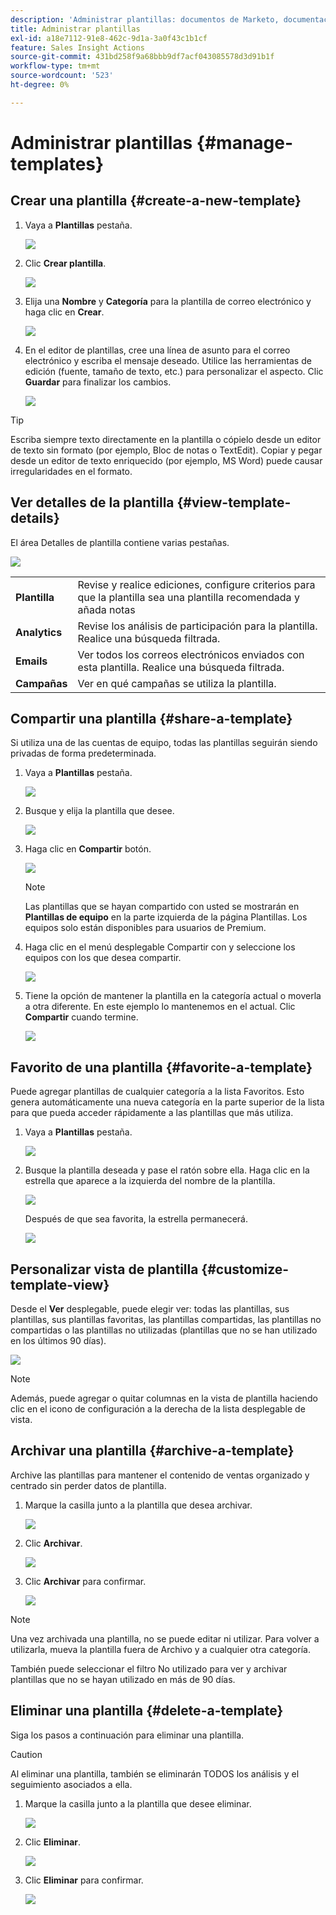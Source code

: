 ```yaml
---
description: 'Administrar plantillas: documentos de Marketo, documentación del producto'
title: Administrar plantillas
exl-id: a18e7112-91e8-462c-9d1a-3a0f43c1b1cf
feature: Sales Insight Actions
source-git-commit: 431bd258f9a68bbb9df7acf043085578d3d91b1f
workflow-type: tm+mt
source-wordcount: '523'
ht-degree: 0%

---
```


# Administrar plantillas {#manage-templates}

## Crear una plantilla {#create-a-new-template}

1. Vaya a **Plantillas** pestaña.

   ![](assets/manage-templates-1.png)

1. Clic **Crear plantilla**.

   ![](assets/manage-templates-2.png)

1. Elija una **Nombre** y **Categoría** para la plantilla de correo electrónico y haga clic en **Crear**.

   ![](assets/manage-templates-3.png)

1. En el editor de plantillas, cree una línea de asunto para el correo electrónico y escriba el mensaje deseado. Utilice las herramientas de edición (fuente, tamaño de texto, etc.) para personalizar el aspecto. Clic **Guardar** para finalizar los cambios.

   ![](assets/manage-templates-4.png)

>[!TIP]
>
>Escriba siempre texto directamente en la plantilla o cópielo desde un editor de texto sin formato (por ejemplo, Bloc de notas o TextEdit). Copiar y pegar desde un editor de texto enriquecido (por ejemplo, MS Word) puede causar irregularidades en el formato.

## Ver detalles de la plantilla {#view-template-details}

El área Detalles de plantilla contiene varias pestañas.

![](assets/manage-templates-4a.png)

<table>
 <tr>
  <td><strong>Plantilla</strong></td>
  <td>Revise y realice ediciones, configure criterios para que la plantilla sea una plantilla recomendada y añada notas</td>
 </tr>
 <tr>
  <td><strong>Analytics</strong></td>
  <td>Revise los análisis de participación para la plantilla. Realice una búsqueda filtrada.</td>
 </tr>
 <tr>
  <td><strong>Emails</strong></td>
  <td>Ver todos los correos electrónicos enviados con esta plantilla. Realice una búsqueda filtrada.</td>
 </tr>
 <tr>
  <td><strong>Campañas</strong></td>
  <td>Ver en qué campañas se utiliza la plantilla.</td>
 </tr>
</table>

## Compartir una plantilla {#share-a-template}

Si utiliza una de las cuentas de equipo, todas las plantillas seguirán siendo privadas de forma predeterminada.

1. Vaya a **Plantillas** pestaña.

   ![](assets/manage-templates-5.png)

1. Busque y elija la plantilla que desee.

   ![](assets/manage-templates-6.png)

1. Haga clic en **Compartir** botón.

   ![](assets/manage-templates-7.png)

   >[!NOTE]
   >
   >Las plantillas que se hayan compartido con usted se mostrarán en **Plantillas de equipo** en la parte izquierda de la página Plantillas. Los equipos solo están disponibles para usuarios de Premium.

1. Haga clic en el menú desplegable Compartir con y seleccione los equipos con los que desea compartir.

   ![](assets/manage-templates-8.png)

1. Tiene la opción de mantener la plantilla en la categoría actual o moverla a otra diferente. En este ejemplo lo mantenemos en el actual. Clic **Compartir** cuando termine.

   ![](assets/manage-templates-9.png)

## Favorito de una plantilla {#favorite-a-template}

Puede agregar plantillas de cualquier categoría a la lista Favoritos. Esto genera automáticamente una nueva categoría en la parte superior de la lista para que pueda acceder rápidamente a las plantillas que más utiliza.

1. Vaya a **Plantillas** pestaña.

   ![](assets/manage-templates-10.png)

1. Busque la plantilla deseada y pase el ratón sobre ella. Haga clic en la estrella que aparece a la izquierda del nombre de la plantilla.

   ![](assets/manage-templates-11.png)

   Después de que sea favorita, la estrella permanecerá.

   ![](assets/manage-templates-12.png)

## Personalizar vista de plantilla {#customize-template-view}

Desde el **Ver** desplegable, puede elegir ver: todas las plantillas, sus plantillas, sus plantillas favoritas, las plantillas compartidas, las plantillas no compartidas o las plantillas no utilizadas (plantillas que no se han utilizado en los últimos 90 días).

![](assets/manage-templates-13.png)

>[!NOTE]
>
>Además, puede agregar o quitar columnas en la vista de plantilla haciendo clic en el icono de configuración a la derecha de la lista desplegable de vista.

## Archivar una plantilla {#archive-a-template}

Archive las plantillas para mantener el contenido de ventas organizado y centrado sin perder datos de plantilla.

1. Marque la casilla junto a la plantilla que desea archivar.

   ![](assets/manage-templates-14.png)

1. Clic **Archivar**.

   ![](assets/manage-templates-15.png)

1. Clic **Archivar** para confirmar.

   ![](assets/manage-templates-16.png)

>[!NOTE]
>
>Una vez archivada una plantilla, no se puede editar ni utilizar. Para volver a utilizarla, mueva la plantilla fuera de Archivo y a cualquier otra categoría.

También puede seleccionar el filtro No utilizado para ver y archivar plantillas que no se hayan utilizado en más de 90 días.

## Eliminar una plantilla {#delete-a-template}

Siga los pasos a continuación para eliminar una plantilla.

>[!CAUTION]
>
>Al eliminar una plantilla, también se eliminarán TODOS los análisis y el seguimiento asociados a ella.

1. Marque la casilla junto a la plantilla que desee eliminar.

   ![](assets/manage-templates-17.png)

1. Clic **Eliminar**.

   ![](assets/manage-templates-18.png)

1. Clic **Eliminar** para confirmar.

   ![](assets/manage-templates-19.png)
